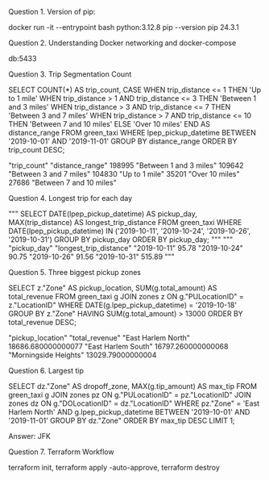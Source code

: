 Question 1. Version of pip:

docker run -it --entrypoint bash python:3.12.8
pip --version
pip 24.3.1

Question 2. Understanding Docker networking and docker-compose

db:5433

Question 3. Trip Segmentation Count

SELECT
    COUNT(*) AS trip_count,
    CASE
        WHEN trip_distance <= 1 THEN 'Up to 1 mile'
        WHEN trip_distance > 1 AND trip_distance <= 3 THEN 'Between 1 and 3 miles'
        WHEN trip_distance > 3 AND trip_distance <= 7 THEN 'Between 3 and 7 miles'
        WHEN trip_distance > 7 AND trip_distance <= 10 THEN 'Between 7 and 10 miles'
        ELSE 'Over 10 miles'
    END AS distance_range
FROM green_taxi
WHERE lpep_pickup_datetime BETWEEN '2019-10-01' AND '2019-11-01'
GROUP BY distance_range
ORDER BY trip_count DESC;

"trip_count"	"distance_range"
198995	"Between 1 and 3 miles"
109642	"Between 3 and 7 miles"
104830	"Up to 1 mile"
35201	"Over 10 miles"
27686	"Between 7 and 10 miles"

Question 4. Longest trip for each day

"""
SELECT 
    DATE(lpep_pickup_datetime) AS pickup_day,
    MAX(trip_distance) AS longest_trip_distance
FROM green_taxi
WHERE DATE(lpep_pickup_datetime) IN ('2019-10-11', '2019-10-24', '2019-10-26', '2019-10-31')
GROUP BY pickup_day
ORDER BY pickup_day;
"""
"""
"pickup_day"	"longest_trip_distance"
"2019-10-11"	95.78
"2019-10-24"	90.75
"2019-10-26"	91.56
"2019-10-31"	515.89
"""

Question 5. Three biggest pickup zones

SELECT 
    z."Zone" AS pickup_location,
    SUM(g.total_amount) AS total_revenue
FROM green_taxi g
JOIN zones z
    ON g."PULocationID" = z."LocationID"
WHERE DATE(g.lpep_pickup_datetime) = '2019-10-18'
GROUP BY z."Zone"
HAVING SUM(g.total_amount) > 13000
ORDER BY total_revenue DESC;

"pickup_location"	"total_revenue"
"East Harlem North"	18686.680000000077
"East Harlem South"	16797.260000000068
"Morningside Heights"	13029.79000000004

Question 6. Largest tip

SELECT 
    dz."Zone" AS dropoff_zone,
    MAX(g.tip_amount) AS max_tip
FROM green_taxi g
JOIN zones pz
    ON g."PULocationID" = pz."LocationID"
JOIN zones dz
    ON g."DOLocationID" = dz."LocationID"
WHERE 
    pz."Zone" = 'East Harlem North'
    AND g.lpep_pickup_datetime BETWEEN '2019-10-01' AND '2019-11-01'
GROUP BY dz."Zone"
ORDER BY max_tip DESC
LIMIT 1;

Answer: JFK

Question 7. Terraform Workflow

terraform init, terraform apply -auto-approve, terraform destroy
